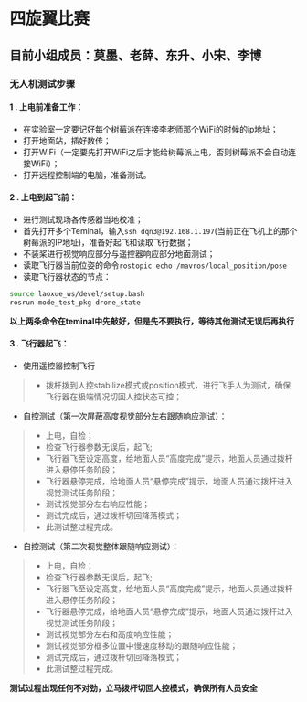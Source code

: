 # 四旋翼比赛

## 目前小组成员：莫墨、老薛、东升、小宋、李博

### 无人机测试步骤

#### 1 . 上电前准备工作：

+ 在实验室一定要记好每个树莓派在连接李老师那个WiFi的时候的ip地址；
+ 打开地面站，插好数传；
+ 打开WiFi（一定要先打开WiFi之后才能给树莓派上电，否则树莓派不会自动连接WiFi）；
+ 打开远程控制端的电脑，准备测试。

#### 2 . 上电到起飞前：

+ 进行测试现场各传感器当地校准；
+ 首先打开多个Teminal，输入`ssh dqn3@192.168.1.197`(当前正在飞机上的那个树莓派的IP地址)，准备好起飞和读取飞行数据；
+ 不装桨进行视觉响应部分与遥控器响应部分地面测试；
+ 读取飞行器当前位姿的命令`rostopic echo /mavros/local_position/pose`
+ 读取飞行器状态的节点：
``` bash
source laoxue_ws/devel/setup.bash
rosrun mode_test_pkg drone_state
```
**以上两条命令在teminal中先敲好，但是先不要执行，等待其他测试无误后再执行**

#### 3 . 飞行器起飞：

- 使用遥控器控制飞行

> + 拨杆拨到人控stabilize模式或position模式，进行飞手人为测试，确保飞行器在极端情况切回人控状态可控；

- 自控测试（第一次屏蔽高度视觉部分左右跟随响应测试）：

> + 上电，自检；
> + 检查飞行器参数无误后，起飞;
> + 飞行器飞至设定高度，给地面人员“高度完成”提示，地面人员通过拨杆进入悬停任务阶段；
> + 飞行器悬停完成，给地面人员“悬停完成”提示，地面人员通过拨杆进入视觉测试任务阶段；
> + 测试视觉部分左右响应性能；
> + 测试完成后，通过拨杆切回降落模式；
> + 此测试整过程完成。

- 自控测试（第二次视觉整体跟随响应测试）：

> + 上电，自检；
> + 检查飞行器参数无误后，起飞;
> + 飞行器飞至设定高度，给地面人员“高度完成”提示，地面人员通过拨杆进入悬停任务阶段；
> + 飞行器悬停完成，给地面人员“悬停完成”提示，地面人员通过拨杆进入视觉测试任务阶段；
> + 测试视觉部分左右和高度响应性能；
> + 测试视觉部分框多位置中慢速度移动的跟随响应性能；
> + 测试完成后，通过拨杆切回降落模式；
> + 此测试整过程完成。

**测试过程出现任何不对劲，立马拨杆切回人控模式，确保所有人员安全**







